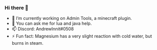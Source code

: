 ### Hi there 👋

- 🔭 I’m currently working on Admin Tools, a minecraft plugin.
- 💬 You can ask me for lua and java help.
- 📫 Discord: AndrewInnit#0508
- ⚡ Fun fact: Magnesium has a very slight reaction with cold water, but burns in steam.
